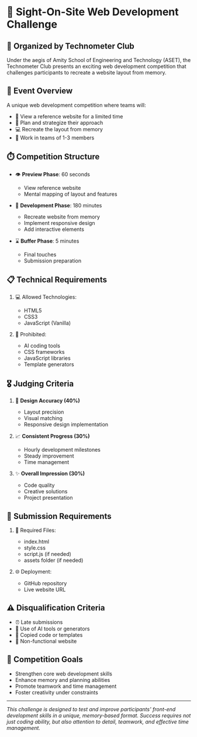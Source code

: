 # 🎯 Sight-On-Site Web Development Challenge

## 🏢 Organized by Technometer Club
Under the aegis of Amity School of Engineering and Technology (ASET), the Technometer Club presents an exciting web development competition that challenges participants to recreate a website layout from memory.

## 🎯 Event Overview
A unique web development competition where teams will:
- 👀 View a reference website for a limited time
- 💭 Plan and strategize their approach
- 💻 Recreate the layout from memory
- 🤝 Work in teams of 1-3 members

## ⏱️ Competition Structure
- 👁️ **Preview Phase**: 60 seconds
  - View reference website
  - Mental mapping of layout and features
  
- 🚀 **Development Phase**: 180 minutes
  - Recreate website from memory
  - Implement responsive design
  - Add interactive elements
  
- ⌛ **Buffer Phase**: 5 minutes
  - Final touches
  - Submission preparation

## 📋 Technical Requirements
1. 💻 Allowed Technologies:
   - HTML5
   - CSS3
   - JavaScript (Vanilla)
   
2. 🚫 Prohibited:
   - AI coding tools
   - CSS frameworks
   - JavaScript libraries
   - Template generators

## 🎖️ Judging Criteria
1. 🎯 **Design Accuracy (40%)**
   - Layout precision
   - Visual matching
   - Responsive design implementation

2. 📈 **Consistent Progress (30%)**
   - Hourly development milestones
   - Steady improvement
   - Time management

3. ✨ **Overall Impression (30%)**
   - Code quality
   - Creative solutions
   - Project presentation

## 📝 Submission Requirements
1. 📂 Required Files:
   - index.html
   - style.css
   - script.js (if needed)
   - assets folder (if needed)

2. 🌐 Deployment:
   - GitHub repository
   - Live website URL

## ⚠️ Disqualification Criteria
- ⏰ Late submissions
- 🤖 Use of AI tools or generators
- 📝 Copied code or templates
- 🔗 Non-functional website

## 🎯 Competition Goals
- Strengthen core web development skills
- Enhance memory and planning abilities
- Promote teamwork and time management
- Foster creativity under constraints

---
*This challenge is designed to test and improve participants' front-end development skills in a unique, memory-based format. Success requires not just coding ability, but also attention to detail, teamwork, and effective time management.*
